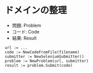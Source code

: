 # ドメインの整理

- 問題: Problem
- コード: Code
- 結果: Result

```
url := ...
code := NewCodeFromFile(filename)
submitter := NewSeleniumSubmitter()
problem := NewProblem(url, submitter)
result := problem.Submit(code)
```
